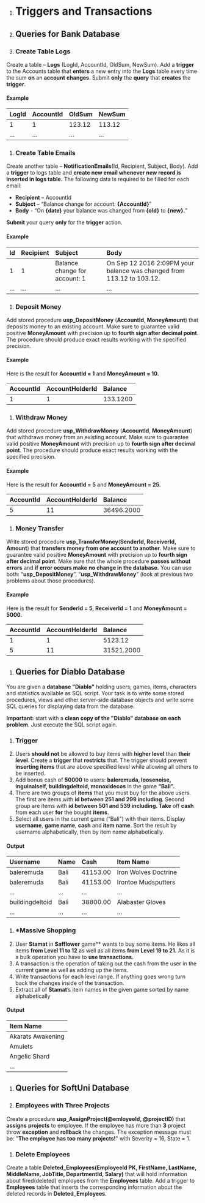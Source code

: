 ﻿

1. # **Triggers and Transactions**
1. ## **Queries for Bank Database**
1. ### **Create Table Logs**
Create a table – **Logs** (LogId, AccountId, OldSum, NewSum). Add a **trigger** to the Accounts table that **enters** a new entry into the **Logs** table every time the sum **on** an **account** **changes**. Submit **only** the **query** that **creates** the **trigger**.
#### **Example**

|**LogId**|**AccountId**|**OldSum**|**NewSum**|
| :- | :- | :- | :- |
|1|1|123\.12|113\.12|
|…|…|…|…|
1. ### **Create Table Emails**
Create another table – **NotificationEmails**(Id, Recipient, Subject, Body). Add a **trigger** to logs table and **create new email whenever new record is inserted in logs table.** The following data is required to be filled for each email:

- **Recipient** – AccountId
- **Subject** – “Balance change for account: **{AccountId}**”
- **Body** - “On **{date}** your balance was changed from **{old}** to **{new}.**”

**Submit** your query **only** for the **trigger** action.
#### **Example**

|**Id**|**Recipient**|**Subject**|**Body**|
| :- | :- | :- | :- |
|1|1|Balance change for account: 1|On Sep 12 2016 2:09PM your balance was changed from 113.12 to 103.12.|
|…|…|…|…|
1. ### **Deposit Money**
Add stored procedure **usp\_DepositMoney** (**AccountId**, **MoneyAmount**) that deposits money to an existing account. Make sure to guarantee valid positive **MoneyAmount** with precision up to **fourth sign after decimal point**. The procedure should produce exact results working with the specified precision.
#### **Example**
Here is the result for **AccountId = 1** and **MoneyAmount = 10.**

|**AccountId**|**AccountHolderId**|**Balance**|
| :- | :- | :- |
|1|1|133\.1200|
1. ### **Withdraw Money**
Add stored procedure **usp\_WithdrawMoney** (**AccountId**, **MoneyAmount**) that withdraws money from an existing account. Make sure to guarantee valid positive **MoneyAmount** with precision up to **fourth sign after decimal point**. The procedure should produce exact results working with the specified precision.
#### **Example**
Here is the result for **AccountId = 5** and **MoneyAmount = 25.**

|**AccountId**|**AccountHolderId**|**Balance**|
| :- | :- | :- |
|5|11|36496\.2000|
1. ### **Money Transfer**
Write stored procedure **usp\_TransferMoney**(**SenderId, ReceiverId, Amount**) that **transfers money from one account to another**. Make sure to guarantee valid positive **MoneyAmount** with precision up to **fourth sign after decimal point**. Make sure that the whole procedure **passes without errors** and **if error occurs make** **no change in the database.** You can use both: “**usp\_DepositMoney**”, “**usp\_WithdrawMoney**” (look at previous two problems about those procedures). 
#### **Example**
Here is the result for **SenderId = 5, ReceiverId = 1** and **MoneyAmount = 5000.**

|**AccountId**|**AccountHolderId**|**Balance**|
| :- | :- | :- |
|1|1|5123\.12|
|5|11|31521\.2000|
1. ## **Queries for Diablo Database**
You are given a **database "Diablo"** holding users, games, items, characters and statistics available as SQL script. Your task is to write some stored procedures, views and other server-side database objects and write some SQL queries for displaying data from the database.

**Important:** start with a **clean copy of the "Diablo" database** **on each problem**. Just execute the SQL script again.
1. ### **Trigger**
1. Users **should not** be allowed to buy items with **higher level** than **their** **level**. Create a **trigger** that **restricts** that. The trigger should prevent **inserting items** that are above specified level while allowing all others to be inserted.
1. Add bonus cash of **50000** to users: **baleremuda, loosenoise, inguinalself, buildingdeltoid, monoxidecos** in the game **“Bali”.**
1. There are two groups of **items** that you must buy for the above users. The first are items with **id between 251 and 299 including**. Second group are items with **id between 501 and 539 including.
   Take** off **cash** from each user **for** the bought **items**.
1. Select all users in the current game (“Bali”) with their items. Display **username**, **game name**, **cash** and **item name**. Sort the result by username alphabetically, then by item name alphabetically. 
#### **Output**

|**Username**|**Name**|**Cash**|**Item Name**|
| :- | :- | :- | :- |
|baleremuda|Bali|41153\.00|Iron Wolves Doctrine|
|baleremuda|Bali|41153\.00|Irontoe Mudsputters|
|…|…|…|…|
|buildingdeltoid|Bali|38800\.00|Alabaster Gloves|
|…|…|…|…|
1. ### **\*Massive Shopping**
1. User **Stamat** in **Safflower** game** wants to buy some items. He likes all items **from Level 11 to 12** as well as all items **from Level 19 to 21.** As it is a bulk operation you have to **use transactions.** 
1. A transaction is the operation of taking out the cash from the user in the current game as well as adding up the items. 
1. Write transactions for each level range. If anything goes wrong turn back the changes inside of the transaction.
1. Extract all of **Stamat**’s item names in the given game sorted by name alphabetically
#### **Output**

|**Item Name**|
| :- |
|Akarats Awakening|
|Amulets|
|Angelic Shard|
|…|
1. ## **Queries for SoftUni Database**
1. ### **Employees with Three Projects**
Create a procedure **usp\_AssignProject(@emloyeeId, @projectID)** that **assigns** **projects** to employee. If the employee has more than **3** project throw **exception** and **rollback** the changes. The exception message must be: "**The employee has too many projects!**" with Severity = 16, State = 1.
1. ### **Delete Employees**
Create a table **Deleted\_Employees(EmployeeId PK, FirstName, LastName, MiddleName, JobTitle, DepartmentId, Salary)** that will hold information about fired(deleted) employees from the **Employees** table. Add a trigger to **Employees** table that inserts the corresponding information about the deleted records in **Deleted\_Employees**.



